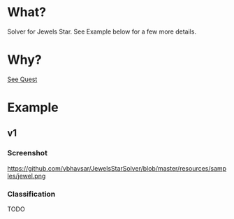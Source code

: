 # What? #
Solver for Jewels Star. See Example below for a few more details. 

# Why? #
[See Quest](https://gist.github.com/vbhavsar/a080073aa427b53c2e73)


# Example #

## v1 ##
### Screenshot ####
https://github.com/vbhavsar/JewelsStarSolver/blob/master/resources/samples/jewel.png

### Classification ###
TODO

